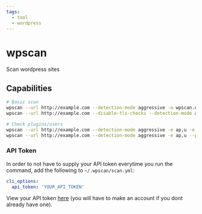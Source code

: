 ```yaml
---
tags:
  - tool
  - wordpress
---
```

# wpscan

Scan wordpress sites

## Capabilities

```bash
# Basic scan
wpscan --url http://example.com --detection-mode aggressive -o wpscan.out
wpscan --url http://example.com --disable-tls-checks --detection-mode aggressive -o wpscan.out

# Check plugins/users
wpscan --url http://example.com --detection-mode aggressive -e ap,u -o wpscan.out
wpscan --url http://example.com --detection-mode aggressive -e ap,u --plugins-detection aggressive # Can take up to an hour
```

### API Token

In order to not have to supply your API token everytime you run the command, add the following to `~/.wpscan/scan.yml`:

```yml
cli_options:
  api_token: 'YOUR_API_TOKEN'
```

View your API token [here](https://wpscan.com/profile/) (you will have to make an account if you dont already have one).
